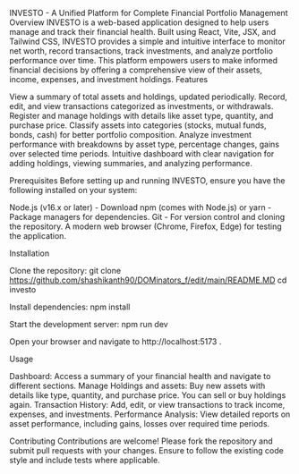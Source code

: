 INVESTO - A Unified Platform for Complete Financial Portfolio Management
Overview
INVESTO is a web-based application designed to help users manage and track their financial health. Built using React, Vite, JSX, and Tailwind CSS, INVESTO provides a simple and intuitive interface to monitor net worth, record transactions, track investments, and analyze portfolio performance over time. This platform empowers users to make informed financial decisions by offering a comprehensive view of their assets, income, expenses, and investment holdings.
Features

View a summary of total assets and holdings, updated periodically.
Record, edit, and view transactions categorized as investments, or withdrawals.
Register and manage holdings with details like asset type, quantity, and purchase price.
Classify assets into categories (stocks, mutual funds, bonds, cash) for better portfolio composition.
Analyze investment performance with breakdowns by asset type, percentage changes, gains over selected time periods.
Intuitive dashboard with clear navigation for adding holdings, viewing summaries, and analyzing performance.

Prerequisites
Before setting up and running INVESTO, ensure you have the following installed on your system:

Node.js (v16.x or later) - Download
npm (comes with Node.js) or yarn - Package managers for dependencies.
Git - For version control and cloning the repository.
A modern web browser (Chrome, Firefox, Edge) for testing the application.

Installation

Clone the repository:
git clone https://github.com/shashikanth90/DOMinators_f/edit/main/README.MD
cd investo


Install dependencies:
npm install 


Start the development server:
npm run dev
 

Open your browser and navigate to http://localhost:5173 .


Usage

Dashboard: Access a summary of your financial health and navigate to different sections.
Manage Holdings and assets: Buy new assets with details like type, quantity, and purchase price. You can sell or buy holdings again.
Transaction History: Add, edit, or view transactions to track income, expenses, and investments.
Performance Analysis: View detailed reports on asset performance, including gains, losses over required time periods.

Contributing
Contributions are welcome! Please fork the repository and submit pull requests with your changes. Ensure to follow the existing code style and include tests where applicable. 
